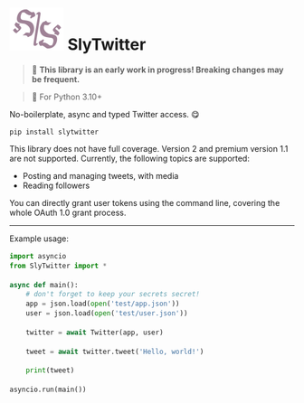 # ![sly logo](https://raw.githubusercontent.com/dunkyl/SlyMeta/main/sly%20logo.svg) SlyTwitter

> 🚧 **This library is an early work in progress! Breaking changes may be frequent.**

> 🐍 For Python 3.10+

No-boilerplate, async and typed Twitter access. 😋

```shell
pip install slytwitter
```

This library does not have full coverage.
Version 2 and premium version 1.1 are not supported.
Currently, the following topics are supported:

* Posting and managing tweets, with media
* Reading followers

You can directly grant user tokens using the command line, covering the whole OAuth 1.0 grant process.

---

Example usage:

```python
import asyncio
from SlyTwitter import *

async def main():
    # don't forget to keep your secrets secret!
    app = json.load(open('test/app.json'))
    user = json.load(open('test/user.json'))

    twitter = await Twitter(app, user)

    tweet = await twitter.tweet('Hello, world!')

    print(tweet)
    
asyncio.run(main())
```
